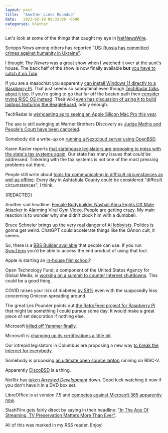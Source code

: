 ```yaml
---
layout: post
title:  "Another Links Roundup"
date:   2023-02-19 00:33:00 -0500
categories: blather
---
```

Let's look at some of the things that caught my eye in [NetNewsWire](https://netnewswire.com/).

Scripps News among others has reported ["US: Russia has committed crimes against humanity in Ukraine"](https://scrippsnews.com/stories/us-russia-has-committed-crimes-against-humanity-in-ukraine/).

I thought *The Nevers* was a great show when I watched it over at the aunt's house.  The back half of the show is now finally available **but** [you have to catch it on Tubi](https://www.polygon.com/23598491/the-nevers-season-1-free-online-unaired-episodes).

If you are a masochist you apparently [can install Windows 11 directly to a Raspberry Pi](https://www.tomshardware.com/how-to/install-tiny11-for-arm64-on-raspberry-pi-4).  That just seems so suboptimal even though [TechRadar talks about it too](https://www.techradar.com/news/windows-11-on-raspberry-pi-its-possible-thanks-to-tiny11).  If you're going to go that far off the beaten path then [consider trying RISC OS instead](https://www.riscosopen.org/wiki/documentation/show/GUI%20comparison:%20RISC%20OS%20vs%20Windows%20and%20macOS).  Their wiki [even has discussion of using it to build laptops featuring the BeagleBoard](https://www.riscos.info/index.php/BeagleBoard-based_Laptop), oddly enough.

TechRadar is [wishcasting as to seeing an Apple Silicon Mac Pro this year](https://www.techradar.com/news/mac-pro-2023-its-now-or-never-apple-your-customers-are-waiting).

The axe is still swinging at Warner Brothers Discovery as [Judge Mathis and People's Court have been canceled](https://variety.com/2023/tv/news/judge-mathis-the-peoples-court-canceled-warner-bros-1235527589/).

Somebody did a write-up on [running a Nextcloud server using OpenBSD](https://x61.sh/log/2023/02/20230217T112354-nextcloud_openbsd.html).

Karen Kasler reports [that statehouse legislators are proposing to mess with the state's tax systems again](https://www.statenews.org/government-politics/2023-02-17/schools-ohio-governments-could-lose-over-a-billion-dollars-from-tax-changes-backed-by-speaker).  Our state has many issues that *could* be addressed.  Tinkering with the tax systems is not one of the most pressing problems out there.

People still write about [tools for communicating in difficult circumstances as well as offline](https://www.complete.org/tools-for-communicating-offline-and-in-difficult-circumstances/).  Every day in Ashtabula County could be considered "difficult circumstances", I think.

{REDACTED}

Another sad headline: [Female Bodybuilder Nashali Alma Fights Off Male Attacker in Alarming Viral Gym Video](https://fitnessvolt.com/nashali-alma-fights-off-male-attacker-gym/).  People are getting crazy.  My main reaction is to wonder why she didn't clock him with a dumbbell.

Bruce Schneier brings up the very real danger of [AI lobbyists](https://www.schneier.com/blog/archives/2023/02/defending-against-ai-lobbyists.html).  Politics is gonna get weird.  ChatGPT could accelerate things like the QAnon cult, it seems.

So, there is a [BBS Builder available](https://hackaday.com/2023/02/16/bbs-builder-is-a-framework-for-running-your-own-petscii-paradise/) that people can use.  If you run [SyncTerm](http://www.syncterm.net) you'd be able to access the end product of using that tool.

Apple is starting an [in-house film school](https://appleinsider.com/articles/23/02/17/apple-tv-needs-more-content-and-they-will-train-directors-to-get-it?utm_medium=rss)?

Open Technology Fund, a component of the United States Agency for Global Media, is [working on a summit to counter Internet shutdowns](https://www.opentech.fund/news/otf-debrief-introducing-the-shutdown-getdown/).  This could be a good thing.

COVID raises your risk of diabetes [by 58%](https://arstechnica.com/?p=1918140) even with the supposedly less concerning Omicron spreading around.

The great Les Pounder points out [the RetroFeed project for Raspberry Pi](https://www.tomshardware.com/news/raspberry-pi-retro-news-project) that might be something I could pursue some day.  It would make a great piece of set decoration if nothing else.

Microsoft [killed off Yammer finally](https://www.techradar.com/news/microsoft-kills-off-the-enterprise-social-network-no-one-remembered-it-has).

Microsoft is [changing up its certifications a little bit](https://techcommunity.microsoft.com/t5/microsoft-learn-blog/evolving-microsoft-365-certifications-help-keep-you-in-sync-with/ba-p/3719265).

Our intrepid legislators in Columbus are proposing a new way [to break the Internet for everybody](https://www.statenews.org/government-politics/2023-02-13/ohio-budget-includes-provision-to-require-social-media-companies-get-parental-permission-for-kids).

Somebody is proposing [an ultimate open source laptop](https://www.tomshardware.com/news/risc-v-laptop-easy-to-build-and-upgrade) running on RISC-V.

Apparently [DiscoBSD](https://github.com/chettrick/discobsd?utm_source=discoverbsd) is a thing.

Netflix has [taken *Arrested Development*](https://variety.com/2023/tv/news/netflix-removing-arrested-development-original-seasons-1235521721/) down.  Good luck watching it now if you don't have it in a DVD box set.

LibreOffice is at version 7.5 and [competes against Microsoft 365 apparently now](https://www.techradar.com/news/libreoffice-still-thinks-it-can-steal-you-away-from-microsoft-365-or-google-workspace).

SlashFilm gets fairly direct by saying in their headline: ["In The Age Of Streaming, TV Preservation Matters More Than Ever"](https://www.slashfilm.com/1187497/in-the-age-of-streaming-tv-preservation-matters-more-than-ever/).

All of this was marked in my RSS reader.  Enjoy!